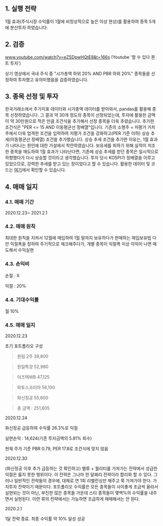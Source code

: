 ## 1. 실행 전략

1월 효과(주식시장 수익률이 1월에 비정상적으로 높은 이상 현상)를 활용하여 종목 5개에 분산투자 하였습니다.

## 2. 검증

www.youtube.com/watch?v=eZSDpwHQtE8&t=166s (Youtube '할 수 있다 퀀트 투자')

상기 영상에서 국내 주식 중 "시가총액 하위 20% AND PBR 하위 20%" 종목들을 선정하여 투자했고 유의미했음을 검증하였습니다.

## 3. 종목 선정 및 투자

한국거래소에서 주가지표 데이터와 시가총액 데이터를 받아와서, pandas를 활용해 종목 선정하였습니다.
그 결과 약 30개 정도의 종목이 선정되었는데, 투자에 활용한 금액이 약 30만원으로 적은 만큼 조건식을 추가해서 선정 종목을 더욱 추렸습니다. 
추가한 조건식은 "PER <= 15 AND 이동평균선 정배열"입니다. 기존의 소형주 + 저평가 가치주에서 더욱 엄격한 조건을 입력하여 저평가 조건을 강화하고(PER 기준 이하) 상승 추세(이동평균선 정배열) 조건을 추가했습니다. 
상승 추세 조건을 추가한 이유는, 1월 효과가 나타나는 원인에 대한 가설에서 착안하였습니다. 보유세를 피하기 위해 실적이 저조한 종목을 매도하여 1월 효과가 나타난다면, 기존에 상승 추세를 받던 종목은 일시적으로 하향했다가 다시 상승할 것이라고 생각했습니다.
투자 당시 KOSPI가 정배열을 이루고 있었으므로, 강력한 추세를 받고 있는 장이었다고 할 수 있습니다. 
활용한 데이터 및 코드는 [여기](링크달기)에서 확인할 수 있습니다.

## 4. 매매 일지

### 4.1. 매매 기간 

2020.12.23~ 2021.2.1

 

### 4.2. 매매 원칙
 
최대한 원칙을 지켜서 12월에 매입하여 1월 말까지 보유하다가 판매하는 매입보유법
다만 익절폭을 정하여 주기적으로 체크해주다가, 개별 종목이 익절폭 이상 이익이 나면 매도해서 수익실현

 

### 4.3. 손익비

손절 : X

익절 : 20%

 

### 4.4. 기대수익률

월 10%

### 4.5. 매매 일지

2020.12.23

초기 포트폴리오 구성
 
>원림 2주 39,800

>원일특강 52,980

>아즈텍WB 47,125

>와토스코리아 56,100

>화신정공 55,600

>총 금액 : 251,605

 

2020.12.24

화신정공 급등하여 수익률 26.3%로 익절

실현손익 : 14,624(기존 투자금액의 5.81% 회수)

현재 주가 기준 PBR 0.79, PER 17.8로 조건식에 맞지 않음

2020.12.30
 
(화신정공 이후 추가 급등하는 것 확인하고) 
밸류 + 퀄리티를 가져가는 전략에서 성급한 익절은 옳지 못한 행위이다. 
이 전략은 그나마 한 달짜리 전략이라 합리화 할 수 있다. 
그러나 일반적인 전략들의 경우에, 대체로 연 1회 리밸런싱만 해주고 쭉 가져가야 한다. 가치투자 전략이기 때문이다. 
포트폴리오 수익률은 모든 종목들이 사이좋게 조금씩 올라서 실현되는 것이 아닌, 부진한 많은 종목들 가운데 스타 종목들이 몇백%의 수익률을 내주면서 실현된다. 
이런 류의 전략에서는 가능하면 조급하게 매매해서는 안 된다.


2020.2.1

1달 전략 종료. 최종 수익률 약 10% 달성 성공
